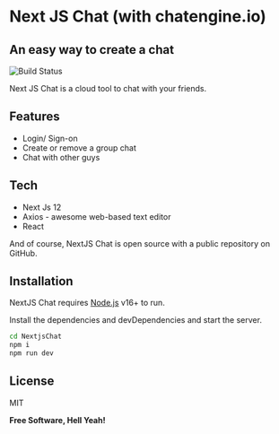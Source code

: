 # Next JS Chat (with chatengine.io)
## An easy way to create a chat


![Build Status](https://travis-ci.org/joemccann/dillinger.svg?branch=master)

Next JS Chat is a cloud tool to chat with your friends.

## Features

- Login/ Sign-on
- Create or remove a  group chat
- Chat with other guys

## Tech
- Next Js 12
- Axios - awesome web-based text editor
- React

And of course, NextJS Chat is open source with a public repository on GitHub.

## Installation

NextJS Chat requires [Node.js](https://nodejs.org/) v16+ to run.

Install the dependencies and devDependencies and start the server.

```sh
cd NextjsChat
npm i
npm run dev
```

## License

MIT

**Free Software, Hell Yeah!**
